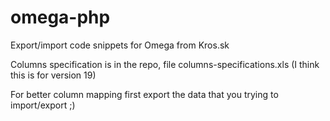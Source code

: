 # omega-php
Export/import code snippets for Omega from Kros.sk

Columns specification is in the repo, file columns-specifications.xls (I think this is for version 19)

For better column mapping first export the data that you trying to
import/export ;)
